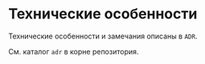 # Технические особенности

Технические особенности и замечания описаны в `ADR`.

См. каталог `adr` в корне репозитория.

